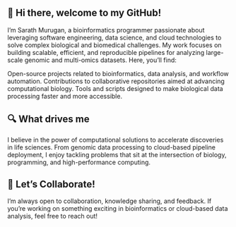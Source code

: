 <!--
**imsarath/imsarath** is a ✨ _special_ ✨ repository because its `README.md` (this file) appears on your GitHub profile.

Here are some ideas to get you started:

- 🔭 I’m currently working on ...
- 🌱 I’m currently learning ...
- 👯 I’m looking to collaborate on ...
- 🤔 I’m looking for help with ...
- 💬 Ask me about ...
- 📫 How to reach me: ...
- 😄 Pronouns: ...
- ⚡ Fun fact: ...
-->

## 👋 Hi there, welcome to my GitHub!
I’m Sarath Murugan, a bioinformatics programmer passionate about leveraging software engineering, data science, and cloud technologies to solve complex biological and biomedical challenges. My work focuses on building scalable, efficient, and reproducible pipelines for analyzing large-scale genomic and multi-omics datasets.
Here, you’ll find:

Open-source projects related to bioinformatics, data analysis, and workflow automation.
Contributions to collaborative repositories aimed at advancing computational biology.
Tools and scripts designed to make biological data processing faster and more accessible.

## 🔍 What drives me
I believe in the power of computational solutions to accelerate discoveries in life sciences. From genomic data processing to cloud-based pipeline deployment, I enjoy tackling problems that sit at the intersection of biology, programming, and high-performance computing.

## 🤝 Let’s Collaborate!
I’m always open to collaboration, knowledge sharing, and feedback. If you’re working on something exciting in bioinformatics or cloud-based data analysis, feel free to reach out!


